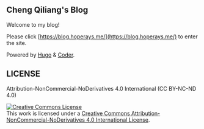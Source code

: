 ## Cheng Qiliang's Blog
Welcome to my blog!

Please click [https://blog.hoperays.me/](https://blog.hoperays.me/) to enter the site.

Powered by [Hugo](https://gohugo.io) & [Coder](https://github.com/luizdepra/hugo-coder).

## LICENSE
Attribution-NonCommercial-NoDerivatives 4.0 International (CC BY-NC-ND 4.0)

<a rel="license" href="http://creativecommons.org/licenses/by-nc-nd/4.0/"><img alt="Creative Commons License" style="border-width:0" src="https://i.creativecommons.org/l/by-nc-nd/4.0/88x31.png" /></a><br />This work is licensed under a <a rel="license" href="http://creativecommons.org/licenses/by-nc-nd/4.0/">Creative Commons Attribution-NonCommercial-NoDerivatives 4.0 International License</a>.
